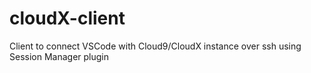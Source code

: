 # cloudX-client
Client to connect VSCode with Cloud9/CloudX instance over ssh using Session Manager plugin
